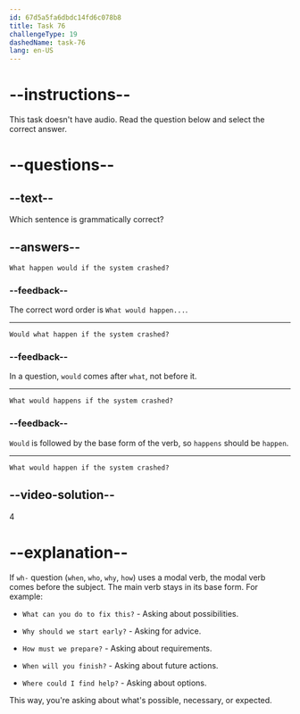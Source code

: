 ```yaml
---
id: 67d5a5fa6dbdc14fd6c078b8
title: Task 76
challengeType: 19
dashedName: task-76
lang: en-US
---
```


# --instructions--

This task doesn't have audio. Read the question below and select the correct answer.

# --questions--

## --text--

Which sentence is grammatically correct?

## --answers--

`What happen would if the system crashed?`

### --feedback--

The correct word order is `What would happen...`.

---

`Would what happen if the system crashed?`

### --feedback--

In a question, `would` comes after `what`, not before it.

---

`What would happens if the system crashed?`

### --feedback--

`Would` is followed by the base form of the verb, so `happens` should be `happen`.

---

`What would happen if the system crashed?`

## --video-solution--

4

# --explanation--

If `wh-` question (`when`, `who`, `why`, `how`) uses a modal verb, the modal verb comes before the subject. The main verb stays in its base form. For example:

- `What can you do to fix this?` - Asking about possibilities.

- `Why should we start early?` - Asking for advice.

- `How must we prepare?` - Asking about requirements.

- `When will you finish?` - Asking about future actions.

- `Where could I find help?` - Asking about options.

This way, you're asking about what's possible, necessary, or expected.
